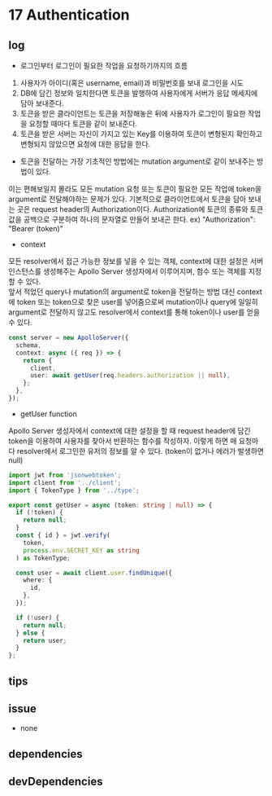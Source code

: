 # 17 Authentication

## log

- 로그인부터 로그인이 필요한 작업을 요청하기까지의 흐름

1. 사용자가 아이디(혹은 username, email)과 비밀번호를 보내 로그인을 시도
2. DB에 담긴 정보와 일치한다면 토큰을 발행하여 사용자에게 서버가 응답 메세지에 담아 보내준다.
3. 토큰을 받은 클라이언트는 토큰을 저장해놓은 뒤에 사용자가 로그인이 필요한 작업을 요청할 때마다 토큰을 같이 보내준다.
4. 토큰을 받은 서버는 자신이 가지고 있는 Key를 이용하여 토큰이 변형된지 확인하고 변형되지 않았으면 요청에 대한 응답을 한다.

- 토큰을 전달하는 가장 기초적인 방법에는 mutation argument로 같이 보내주는 방법이 있다.

이는 편해보일지 몰라도 모든 mutation 요청 또는 토큰이 필요한 모든 작업에 token을 argument로 전달해야하는 문제가 있다. 기본적으로 클라이언트에서 토큰을 담아 보내는 곳은 request header의 Authorization이다. Authorization에 토큰의 종류와 토큰값을 공백으로 구분하여 하나의 문자열로 만들어 보내곤 한다. ex) "Authorization": "Bearer (token)"

- context

모든 resolver에서 접근 가능한 정보를 넣을 수 있는 객체, context에 대한 설정은 서버 인스턴스를 생성해주는 Apollo Server 생성자에서 이루어지며, 함수 또는 객체를 지정할 수 있다.  
앞서 적었던 query나 mutation의 argument로 token을 전달하는 방법 대신 context에 token 또는 token으로 찾은 user를 넣어줌으로써 mutation이나 query에 일일히 argument로 전달하지 않고도 resolver에서 context를 통해 token이나 user를 얻을 수 있다.

```ts
const server = new ApolloServer({
  schema,
  context: async ({ req }) => {
    return {
      client,
      user: await getUser(req.headers.authorization || null),
    };
  },
});
```

- getUser function

Apollo Server 생성자에서 context에 대한 설정을 할 때 request header에 담긴 token을 이용하여 사용자를 찾아서 반환하는 함수를 작성하자. 이렇게 하면 매 요청마다 resolver에서 로그인한 유저의 정보를 알 수 있다. (token이 없거나 에러가 발생하면 null)

```ts
import jwt from 'jsonwebtoken';
import client from '../client';
import { TokenType } from '../type';

export const getUser = async (token: string | null) => {
  if (!token) {
    return null;
  }
  const { id } = jwt.verify(
    token,
    process.env.SECRET_KEY as string
  ) as TokenType;

  const user = await client.user.findUnique({
    where: {
      id,
    },
  });

  if (!user) {
    return null;
  } else {
    return user;
  }
};
```

## tips

## issue

- none

## dependencies

## devDependencies
